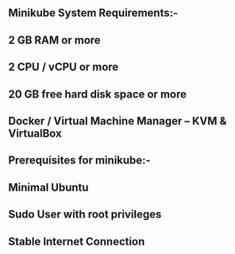 ## Minikube System Requirements:-

## 2 GB RAM or more

## 2 CPU / vCPU or more

## 20 GB free hard disk space or more

## Docker / Virtual Machine Manager – KVM & VirtualBox

##

##

## Prerequisites for minikube:-

## Minimal Ubuntu 

## Sudo User with root privileges

## Stable Internet Connection

##
